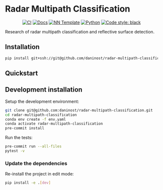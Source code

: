 # Radar Multipath Classification

<p align="center">
    <a href="https://github.com/daninost/radar-multipath-classification/actions/workflows/test_suite.yml"><img alt="CI" src=https://img.shields.io/github/workflow/status/daninost/radar-multipath-classification/Test%20Suite/main?label=main%20checks></a>
    <a href="https://daninost.github.io/radar-multipath-classification"><img alt="Docs" src=https://img.shields.io/github/deployments/daninost/radar-multipath-classification/github-pages?label=docs></a>
    <a href="https://github.com/grok-ai/nn-template"><img alt="NN Template" src="https://shields.io/badge/nn--template-0.2.2-emerald?style=flat&labelColor=gray"></a>
    <a href="https://www.python.org/downloads/"><img alt="Python" src="https://img.shields.io/badge/python-3.9-blue.svg"></a>
    <a href="https://black.readthedocs.io/en/stable/"><img alt="Code style: black" src="https://img.shields.io/badge/code%20style-black-000000.svg"></a>
</p>

Research of radar multipath classification and reflective surface detection.


## Installation

```bash
pip install git+ssh://git@github.com/daninost/radar-multipath-classification.git
```


## Quickstart

[comment]: <> (> Fill me!)


## Development installation

Setup the development environment:

```bash
git clone git@github.com:daninost/radar-multipath-classification.git
cd radar-multipath-classification
conda env create -f env.yaml
conda activate radar-multipath-classification
pre-commit install
```

Run the tests:

```bash
pre-commit run --all-files
pytest -v
```


### Update the dependencies

Re-install the project in edit mode:

```bash
pip install -e .[dev]
```
